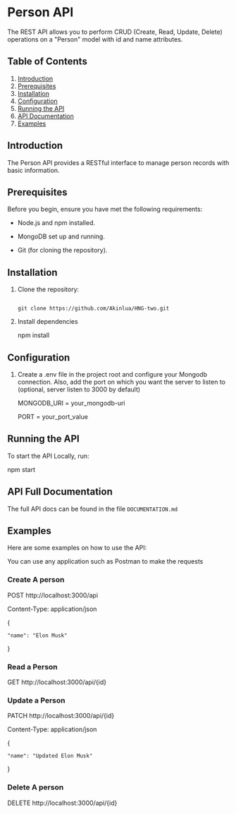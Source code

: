 # Person API

The REST API allows you to perform CRUD (Create, Read, Update, Delete) operations on a "Person" model with id and name attributes.

## Table of Contents

1. [Introduction](#introduction)
2. [Prerequisites](#prerequisites)
3. [Installation](#installation)
4. [Configuration](#configuration)
5. [Running the API](#running-the-api)
6. [API Documentation](#api-documentation)
7. [Examples](#examples)

## Introduction

The Person API provides a RESTful interface to manage person records with basic information.

## Prerequisites

Before you begin, ensure you have met the following requirements:

- Node.js and npm installed.      

- MongoDB set up and running.

- Git (for cloning the repository).

## Installation

1. Clone the repository:

   ```shell

   git clone https://github.com/Akinlua/HNG-two.git

2. Install dependencies

    npm install

## Configuration

1. Create a .env file in the project root and configure your Mongodb connection. Also, add the port on which you want the server to listen to (optional, server listen to 3000 by default)

    MONGODB_URI = your_mongodb-uri

    PORT = your_port_value

## Running the API

To start the API Locally, run:

npm start

## API Full Documentation
The full API docs can be found in the file `DOCUMENTATION.md`

## Examples
Here are some examples on how to use the API:

You can use any application such as Postman to make the requests

### Create A person

POST http://localhost:3000/api

Content-Type: application/json

{

    "name": "Elon Musk"

}

### Read a Person
GET http://localhost:3000/api/{id}

### Update a Person
PATCH http://localhost:3000/api/{id}

Content-Type: application/json

{

    "name": "Updated Elon Musk"

}

### Delete A person

DELETE http://localhost:3000/api/{id}

